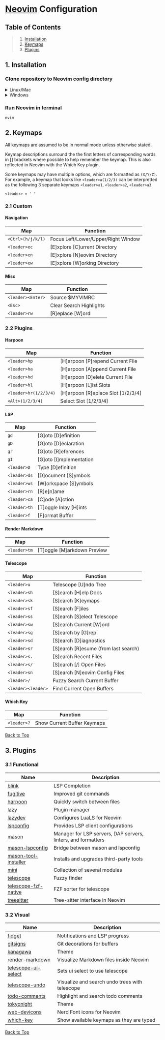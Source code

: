 # [Neovim](https://github.com/neovim/neovim) Configuration

## Table of Contents

> 1. [Installation](#1-installation)
> 2. [Keymaps](#2-keymaps)
> 3. [Plugins](#3-plugins)

## 1. Installation

### Clone repository to Neovim config directory

<details>
<summary>Linux/Mac</summary>

```
git clone https://github.com/justgif/config.nvim.git ${XDG_CONFIG_HOME:-$HOME/.config}/nvim
```

</details>

<details>
<summary>Windows</summary>

Powershell:
```
git clone https://github.com/justgif/config.nvim.git $env:LocalAppData\nvim
```

Command Prompt:
```
git clone https://github.com/justgif/config.nvim.git %LocalAppData%\nvim
```

</details>

### Run Neovim in terminal

```
nvim
```

## 2. Keymaps

All keymaps are assumed to be in normal mode unless otherwise stated.

Keymap descriptions surround the the first letters of corresponding words in [] brackets where possible to help remember the keymap. This is also reflected in Neovim with the Which Key plugin.

Some keymaps may have multiple options, which are formatted as `(X/Y/Z)`. For example, a keymap that looks like `<leader>a(1/2/3)` can be interpretted as the following 3 separate keymaps `<leader>a1`, `<leader>a2`, `<leader>a3`.

`<leader> = ' '`

### 2.1 Custom

#### Navigation

| Map | Function |
|-|-|
| `<Ctrl>(h/j/k/l)` | Focus Left/Lower/Upper/Right Window |
| `<leader>ec` | [E]xplore [C]urrent Directory |
| `<leader>en` | [E]xplore [N]eovim Directory |
| `<leader>ew` | [E]xplore [W]orking Directory |

#### Misc

| Map | Function |
|-|-|
| `<leader><Enter>` | Source $MYVIMRC |
| `<Esc>` | Clear Search Highlights |
| `<leader>rw` | [R]eplace [W]ord |

### 2.2 Plugins

#### Harpoon

| Map | Function |
|-|-|
| `<leader>hp` | [H]arpoon [P]repend Current File |
| `<leader>ha` | [H]arpoon [A]ppend Current File |
| `<leader>hd` | [H]arpoon [D]elete Current File |
| `<leader>hl` | [H]arpoon [L]ist Slots |
| `<leader>hr(1/2/3/4)` | [H]arpoon [R]eplace Slot [1/2/3/4] |
| `<Alt>(1/2/3/4)` | Select Slot [1/2/3/4] |

#### LSP

| Map | Function |
|-|-|
| `gd` | [G]oto [D]efinition |
| `gD` | [G]oto [D]eclaration |
| `gr` | [G]oto [R]eferences |
| `gI` | [G]oto [I]mplementation |
| `<leader>D` | Type [D]efinition |
| `<leader>ds` | [D]ocument [S]ymbols |
| `<leader>ws` | [W]orkspace [S]ymbols |
| `<leader>rn` | [R]e[n]ame |
| `<leader>ca` | [C]ode [A]ction |
| `<leader>th` | [T]oggle Inlay [H]ints |
| `<leader>f` | [F]ormat Buffer |

#### Render Markdown

| Map | Function |
|-|-|
| `<leader>tm` | [T]oggle [M]arkdown Preview |

#### Telescope

| Map | Function |
|-|-|
| `<leader>u` | Telescope [U]ndo Tree |
| `<leader>sh` | [S]earch [H]elp Docs |
| `<leader>sk` | [S]earch [K]eymaps |
| `<leader>sf` | [S]earch [F]iles |
| `<leader>ss` | [S]earch [S]elect Telescope |
| `<leader>sw` | [S]earch Current [W]ord |
| `<leader>sg` | [S]earch by [G]rep |
| `<leader>sd` | [S]earch [D]iagnostics |
| `<leader>sr` | [S]earch [R]esume (from last search) |
| `<leader>s.` | [S]earch Recent Files |
| `<leader>s/` | [S]earch [/] Open Files |
| `<leader>sn` | [S]earch [N]eovim Config Files |
| `<leader>/` | Fuzzy Search Current Buffer |
| `<leader><leader>` | Find Current Open Buffers |

#### Which Key

| Map | Function |
|-|-|
| `<leader>?` | Show Current Buffer Keymaps |

[Back to Top](#neovim-configuration)

## 3. Plugins

### 3.1 Functional

| Name | Description |
|-|-|
| [blink](https://github.com/Saghen/blink.cmp) | LSP Completion |
| [fugitive](https://github.com/tpope/vim-fugitive) | Improved git commands |
| [harpoon](https://github.com/ThePrimeagen/harpoon) | Quickly switch between files |
| [lazy](https://github.com/folke/lazy.nvim) | Plugin manager |
| [lazydev](https://github.com/folke/lazydev.nvim) | Configures LuaLS for Neovim |
| [lspconfig](https://github.com/neovim/nvim-lspconfig) | Provides LSP client configurations |
| [mason](https://github.com/williamboman/mason.nvim) | Manager for LSP servers, DAP servers, linters, and formatters |
| [mason-lspconfig](https://github.com/williamboman/mason-lspconfig.nvim) | Bridge between mason and lspconfig |
| [mason-tool-installer](https://github.com/WhoIsSethDaniel/mason-tool-installer.nvim) | Installs and upgrades third-party tools |
| [mini](https://github.com/echasnovski/mini.nvim) | Collection of several modules |
| [telescope](https://github.com/nvim-telescope/telescope.nvim) | Fuzzy finder |
| [telescope-fzf-native](https://github.com/nvim-telescope/telescope-fzf-native.nvim) | FZF sorter for telescope |
| [treesitter](https://github.com/nvim-treesitter/nvim-treesitter) | Tree-sitter interface in Neovim |

### 3.2 Visual

| Name | Description |
|-|-|
| [fidget](https://github.com/j-hui/fidget.nvim) | Notifications and LSP progress |
| [gitsigns](https://github.com/lewis6991/gitsigns.nvim) | Git decorations for buffers |
| [kanagawa](https://github.com/rebelot/kanagawa.nvim) | Theme |
| [render-markdown](https://github.com/MeanderingProgrammer/render-markdown.nvim) | Visualize Markdown files inside Neovim |
| [telescope-ui-select](https://github.com/nvim-telescope/telescope-ui-select.nvim) | Sets ui select to use telescope |
| [telescope-undo](https://github.com/debugloop/telescope-undo.nvim) | Visualize and search undo trees with telescope |
| [todo-comments](https://github.com/folke/todo-comments.nvim) | Highlight and search todo comments |
| [tokyonight](https://github.com/folke/tokyonight.nvim) | Theme |
| [web-devicons](https://github.com/nvim-tree/nvim-web-devicons) | Nerd Font icons for Neovim |
| [which-key](https://github.com/folke/which-key.nvim) | Show available keymaps as they are typed |

[Back to Top](#neovim-configuration)
